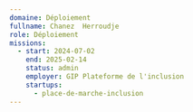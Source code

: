 ```yaml
---
domaine: Déploiement
fullname: Chanez  Herroudje
role: Déploiement
missions:
  - start: 2024-07-02
    end: 2025-02-14
    status: admin
    employer: GIP Plateforme de l'inclusion
    startups:
      - place-de-marche-inclusion
---
```

